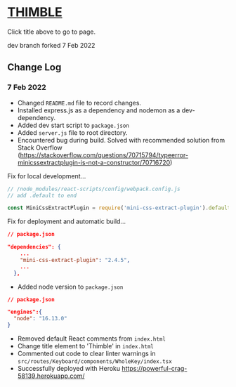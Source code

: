 # [THIMBLE](https://powerful-crag-58139.herokuapp.com/)

Click title above to go to page.

dev branch forked 7 Feb 2022

## Change Log

### 7 Feb 2022

- Changed `README.md` file to record changes.
- Installed express.js as a dependency and nodemon as a dev-dependency.
- Added dev start script to `package.json`
- Added `server.js` file to root directory.
- Encountered bug during build. Solved with recommended solution from Stack Overflow (https://stackoverflow.com/questions/70715794/typeerror-minicssextractplugin-is-not-a-constructor/70716720)

Fix for local development...

```javascript
// /node_modules/react-scripts/config/webpack.config.js
// add .default to end

const MiniCssExtractPlugin = require('mini-css-extract-plugin').default;
```

Fix for deployment and automatic build...

```json
// package.json

"dependencies": {
    ...
    "mini-css-extract-plugin": "2.4.5",
    ...
  },
```

- Added node version to `package.json`

```json
// package.json

"engines":{
  "node": "16.13.0"
}
```

- Removed default React comments from `index.html`
- Change title element to 'Thimble' in `index.html`
- Commented out code to clear linter warnings in `src/routes/Keyboard/components/WholeKey/index.tsx`
- Successfully deployed with Heroku https://powerful-crag-58139.herokuapp.com/
